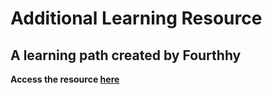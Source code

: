 <h1>Additional Learning Resource</h1>
<h2>A learning path created by Fourthhy</h2>
<strong> Access the resource <a href="https://docs.google.com/document/d/1LFuoZct91nfIgVc4g6PMO_7ahBnUx8_lan8QyEP8tQ8/edit?usp=sharing">here</a></strong>
